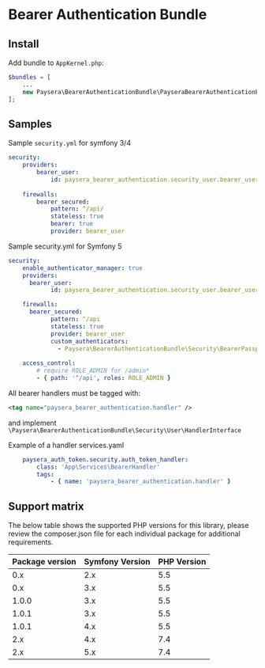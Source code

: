 # Bearer Authentication Bundle

## Install

Add bundle to `AppKernel.php`:
```php
$bundles = [
    ...
    new Paysera\BearerAuthenticationBundle\PayseraBearerAuthenticationBundle(),
];
```

## Samples

Sample `security.yml` for symfony 3/4
```yaml
security:
    providers:
        bearer_user:
            id: paysera_bearer_authentication.security_user.bearer_user_provider
    
    firewalls:
        bearer_secured:
            pattern: ^/api/
            stateless: true
            bearer: true
            provider: bearer_user
```

Sample security.yml for Symfony 5
```yaml
security:
    enable_authenticator_manager: true
    providers:
      bearer_user:
            id: paysera_bearer_authentication.security_user.bearer_user_provider    

    firewalls:
      bearer_secured:
            pattern: ^/api
            stateless: true
            provider: bearer_user
            custom_authenticators:
              - Paysera\BearerAuthenticationBundle\Security\BearerPassportAuthenticator
            
    access_control:
        # require ROLE_ADMIN for /admin*
        - { path: '^/api', roles: ROLE_ADMIN }
```

All bearer handlers must be tagged with:
```xml
<tag name="paysera_bearer_authentication.handler" />
```
and implement `\Paysera\BearerAuthenticationBundle\Security\User\HandlerInterface` 

Example of a handler services.yaml
```yaml
    paysera_auth_token.security.auth_token_handler:
        class: 'App\Services\BearerHandler'
        tags:
            - { name: 'paysera_bearer_authentication.handler' }
```

## Support matrix 
The below table shows the supported PHP versions for this library, please review the composer.json file for each individual package for additional requirements.

| Package version | Symfony Version | PHP Version |
|-----------------|-----------------|-------------|
| 0.x             | 2.x             | 5.5         |
| 0.x             | 3.x             | 5.5         |
| 1.0.0           | 3.x             | 5.5         |
| 1.0.1           | 3.x             | 5.5         |
| 1.0.1           | 4.x             | 5.5         |
| 2.x             | 4.x             | 7.4         |
| 2.x             | 5.x             | 7.4         |
